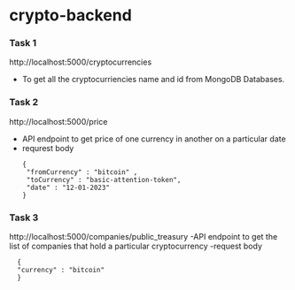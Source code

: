 # crypto-backend


### Task 1
http://localhost:5000/cryptocurrencies
- To get all the cryptocurriencies name and id from MongoDB Databases.

### Task 2
http://localhost:5000/price
- API endpoint to get price of one currency in another on a particular date
- requrest body
   ```
   {
    "fromCurrency" : "bitcoin" ,
    "toCurrency" : "basic-attention-token",
    "date" : "12-01-2023"
  }
   ```
### Task 3
http://localhost:5000/companies/public_treasury
-API endpoint to get the list of companies that hold a particular cryptocurrency
-request body
```
  {
  "currency" : "bitcoin"
  }
```